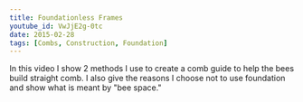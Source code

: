 ```yaml
---
title: Foundationless Frames
youtube_id: VwJjE2g-0tc
date: 2015-02-28
tags: [Combs, Construction, Foundation]
---
```

In this video I show 2 methods I use to create a comb guide to help the bees build straight comb. I also give the reasons I choose not to use foundation and show what is meant by "bee space."